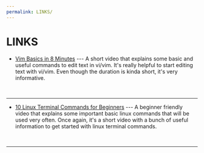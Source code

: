 ```yaml
---
permalink: LINKS/
---
```


# LINKS

* [Vim Basics in 8 Minutes](https://www.youtube.com/watch?v=ggSyF1SVFr4) --- 
A short video that explains some basic and useful commands to edit text in vi/vim. 
It's really helpful to start editing text with vi/vim. 
Even though the duration is kinda short, it's very informative.
<br>
<hr>

* [10 Linux Terminal Commands for Beginners](https://www.youtube.com/watch?v=CpTfQ-q6MPU) --- 
A beginner friendly video that explains some important basic linux commands that will be used very often.
Once again, it's a short video with a bunch of useful information to get started with linux terminal commands.
<br>
<hr>
